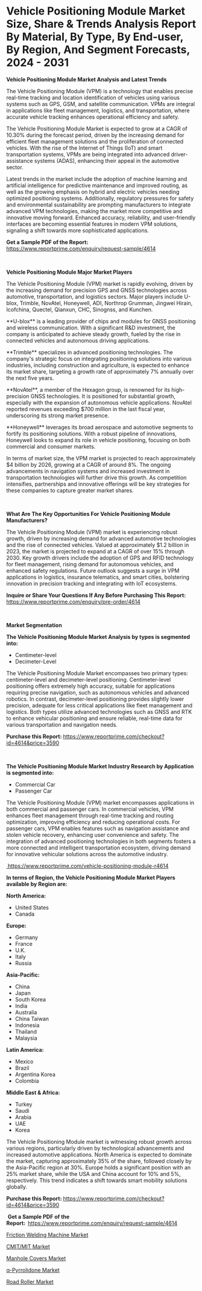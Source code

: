 <p><h1>Vehicle Positioning Module Market Size, Share & Trends Analysis Report By Material, By Type, By End-user, By Region, And Segment Forecasts, 2024 - 2031</h1></p><p><strong>Vehicle Positioning Module Market Analysis and Latest Trends</strong></p>
<p><p>The Vehicle Positioning Module (VPM) is a technology that enables precise real-time tracking and location identification of vehicles using various systems such as GPS, GSM, and satellite communication. VPMs are integral in applications like fleet management, logistics, and transportation, where accurate vehicle tracking enhances operational efficiency and safety.</p><p>The Vehicle Positioning Module Market is expected to grow at a CAGR of 10.30% during the forecast period, driven by the increasing demand for efficient fleet management solutions and the proliferation of connected vehicles. With the rise of the Internet of Things (IoT) and smart transportation systems, VPMs are being integrated into advanced driver-assistance systems (ADAS), enhancing their appeal in the automotive sector.</p><p>Latest trends in the market include the adoption of machine learning and artificial intelligence for predictive maintenance and improved routing, as well as the growing emphasis on hybrid and electric vehicles needing optimized positioning systems. Additionally, regulatory pressures for safety and environmental sustainability are prompting manufacturers to integrate advanced VPM technologies, making the market more competitive and innovative moving forward. Enhanced accuracy, reliability, and user-friendly interfaces are becoming essential features in modern VPM solutions, signaling a shift towards more sophisticated applications.</p></p>
<p><strong>Get a Sample PDF of the Report:&nbsp;</strong> <a href="https://www.reportprime.com/enquiry/request-sample/4614">https://www.reportprime.com/enquiry/request-sample/4614</a></p>
<p>&nbsp;</p>
<p><strong>Vehicle Positioning Module Major Market Players</strong></p>
<p><p>The Vehicle Positioning Module (VPM) market is rapidly evolving, driven by the increasing demand for precision GPS and GNSS technologies across automotive, transportation, and logistics sectors. Major players include U-blox, Trimble, NovAtel, Honeywell, ADI, Northrop Grumman, Jingwei Hirain, Icofchina, Quectel, Qianxun, CHC, Sinognss, and Kunchen.</p><p>**U-blox** is a leading provider of chips and modules for GNSS positioning and wireless communication. With a significant R&D investment, the company is anticipated to achieve steady growth, fueled by the rise in connected vehicles and autonomous driving applications. </p><p>**Trimble** specializes in advanced positioning technologies. The company's strategic focus on integrating positioning solutions into various industries, including construction and agriculture, is expected to enhance its market share, targeting a growth rate of approximately 7% annually over the next five years.</p><p>**NovAtel**, a member of the Hexagon group, is renowned for its high-precision GNSS technologies. It is positioned for substantial growth, especially with the expansion of autonomous vehicle applications. NovAtel reported revenues exceeding $700 million in the last fiscal year, underscoring its strong market presence.</p><p>**Honeywell** leverages its broad aerospace and automotive segments to fortify its positioning solutions. With a robust pipeline of innovations, Honeywell looks to expand its role in vehicle positioning, focusing on both commercial and consumer markets.</p><p>In terms of market size, the VPM market is projected to reach approximately $4 billion by 2026, growing at a CAGR of around 8%. The ongoing advancements in navigation systems and increased investment in transportation technologies will further drive this growth. As competition intensifies, partnerships and innovative offerings will be key strategies for these companies to capture greater market shares.</p></p>
<p>&nbsp;</p>
<p><strong>What Are The Key Opportunities For Vehicle Positioning Module Manufacturers?</strong></p>
<p><p>The Vehicle Positioning Module (VPM) market is experiencing robust growth, driven by increasing demand for advanced automotive technologies and the rise of connected vehicles. Valued at approximately $1.2 billion in 2023, the market is projected to expand at a CAGR of over 15% through 2030. Key growth drivers include the adoption of GPS and RFID technology for fleet management, rising demand for autonomous vehicles, and enhanced safety regulations. Future outlook suggests a surge in VPM applications in logistics, insurance telematics, and smart cities, bolstering innovation in precision tracking and integrating with IoT ecosystems.</p></p>
<p><strong>Inquire or Share Your Questions If Any Before Purchasing This Report:</strong> <a href="https://www.reportprime.com/enquiry/pre-order/4614">https://www.reportprime.com/enquiry/pre-order/4614</a></p>
<p>&nbsp;</p>
<p><strong>Market Segmentation</strong></p>
<p><strong>The Vehicle Positioning Module Market Analysis by types is segmented into:</strong></p>
<p><ul><li>Centimeter-level</li><li>Decimeter-Level</li></ul></p>
<p><p>The Vehicle Positioning Module Market encompasses two primary types: centimeter-level and decimeter-level positioning. Centimeter-level positioning offers extremely high accuracy, suitable for applications requiring precise navigation, such as autonomous vehicles and advanced robotics. In contrast, decimeter-level positioning provides slightly lower precision, adequate for less critical applications like fleet management and logistics. Both types utilize advanced technologies such as GNSS and RTK to enhance vehicular positioning and ensure reliable, real-time data for various transportation and navigation needs.</p></p>
<p><strong>Purchase this Report:&nbsp;</strong><a href="https://www.reportprime.com/checkout?id=4614&price=3590">https://www.reportprime.com/checkout?id=4614&price=3590</a></p>
<p>&nbsp;</p>
<p><strong>The Vehicle Positioning Module Market Industry Research by Application is segmented into:</strong></p>
<p><ul><li>Commercial Car</li><li>Passenger Car</li></ul></p>
<p><p>The Vehicle Positioning Module (VPM) market encompasses applications in both commercial and passenger cars. In commercial vehicles, VPM enhances fleet management through real-time tracking and routing optimization, improving efficiency and reducing operational costs. For passenger cars, VPM enables features such as navigation assistance and stolen vehicle recovery, enhancing user convenience and safety. The integration of advanced positioning technologies in both segments fosters a more connected and intelligent transportation ecosystem, driving demand for innovative vehicular solutions across the automotive industry.</p></p>
<p><a href="https://www.reportprime.com/vehicle-positioning-module-r4614">&nbsp;https://www.reportprime.com/vehicle-positioning-module-r4614</a></p>
<p><strong>In terms of Region, the Vehicle Positioning Module Market Players available by Region are:</strong></p>
<p>
    <p> <strong> North America: </strong>
        <ul>
            <li>United States</li>
            <li>Canada</li>
        </ul>
        </p> 
    <p> <strong> Europe: </strong>
        <ul>
            <li>Germany</li>
            <li>France</li>
            <li>U.K.</li>
            <li>Italy</li>
            <li>Russia</li>
        </ul>
        </p> 
    <p> <strong> Asia-Pacific: </strong>
        <ul>
            <li>China</li>
            <li>Japan</li>
            <li>South Korea</li>
            <li>India</li>
            <li>Australia</li>
            <li>China Taiwan</li>
            <li>Indonesia</li>
            <li>Thailand</li>
            <li>Malaysia</li>
        </ul>
        </p> 
    <p> <strong> Latin America: </strong>
        <ul>
            <li>Mexico</li>
            <li>Brazil</li>
            <li>Argentina Korea</li>
            <li>Colombia</li>
        </ul>
        </p> 
    <p> <strong> Middle East & Africa: </strong>
        <ul>
            <li>Turkey</li>
            <li>Saudi</li>
            <li>Arabia</li>
            <li>UAE</li>
            <li>Korea</li>
        </ul>
    </p>
    </p>
<p><p>The Vehicle Positioning Module market is witnessing robust growth across various regions, particularly driven by technological advancements and increased automotive applications. North America is expected to dominate the market, capturing approximately 35% of the share, followed closely by the Asia-Pacific region at 30%. Europe holds a significant position with an 25% market share, while the USA and China account for 10% and 5%, respectively. This trend indicates a shift towards smart mobility solutions globally.</p></p>
<p><strong>Purchase this Report: </strong><a href="https://www.reportprime.com/checkout?id=4614&price=3590">https://www.reportprime.com/checkout?id=4614&price=3590</a></p>
<p>&nbsp;<strong>Get a Sample PDF of the Report:&nbsp;&nbsp;</strong><a href="https://www.reportprime.com/enquiry/request-sample/4614">https://www.reportprime.com/enquiry/request-sample/4614</a></p>
<p><strong></strong></p>
<p><p><a href="https://www.linkedin.com/pulse/friction-welding-machine-market-forecast-global-trends-analysis-rxgpc?trackingId=wVxbJk3UQAGEKxSjVfQ6YA%3D%3D">Friction Welding Machine Market</a></p><p><a href="https://issuu.com/reportprime-2/docs/cmitmit-market-size-2030.pptx_92f21864c50fa1">CMIT/MIT Market</a></p><p><a href="https://www.linkedin.com/pulse/manhole-covers-industry-insights-report-analyzing-market-rq3yc?trackingId=BBUve5tMSJCurwfs0blJ2Q%3D%3D">Manhole Covers Market</a></p><p><a href="https://issuu.com/reportprime-2/docs/a-pyrrolidone-market-size-2030.pptx_2483c2bfb2ed86">α-Pyrrolidone Market</a></p><p><a href="https://www.linkedin.com/pulse/what-innovations-shaping-road-roller-market-application-types-qh7kc?trackingId=eawISp39SL2ObXEgFEk1WA%3D%3D">Road Roller Market</a></p></p>